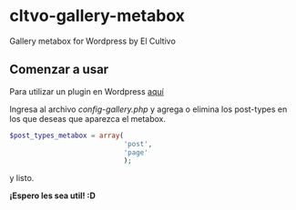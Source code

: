 cltvo-gallery-metabox
=========

Gallery metabox for Wordpress by El Cultivo

## Comenzar a usar

Para utilizar un plugin en Wordpress [aquí](https://codex.wordpress.org/es:Plugins)

Ingresa al archivo *config-gallery.php* y agrega o elimina los post-types en los que deseas que aparezca el metabox.

```php
$post_types_metabox = array(
							'post',
							'page'
							);
```

y listo.


**¡Espero les sea util! :D**
